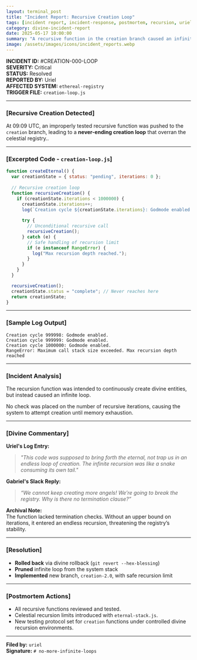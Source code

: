 ```yaml
---
layout: terminal_post
title: "Incident Report: Recursive Creation Loop"
tags: [incident report, incident-response, postmortem, recursion, uriel, gabriel, creation, code-review]
category: divine-incident-report
date: 2025-05-17 10:00:00
summary: "A recursive function in the creation branch caused an infinite loop, threatening the stability of the ethereal registry until resolved by the celestial team."
image: /assets/images/icons/incident_reports.webp
---
```


**INCIDENT ID:** #CREATION-000-LOOP  
**SEVERITY:** Critical  
**STATUS:** Resolved  
**REPORTED BY:** Uriel  
**AFFECTED SYSTEM:** `ethereal-registry`  
**TRIGGER FILE:** `creation-loop.js`

---

### **[Recursive Creation Detected]**

At 09:09 UTC, an improperly tested recursive function was pushed to the `creation` branch, leading to a **never-ending creation loop** that overran the celestial registry..

---

### **[Excerpted Code - `creation-loop.js`]**
```js
function createEternal() {
  var creationState = { status: "pending", iterations: 0 };
  
  // Recursive creation loop
  function recursiveCreation() {
    if (creationState.iterations < 1000000) {
      creationState.iterations++;
      log(`Creation cycle ${creationState.iterations}: Godmode enabled.`);
      
      try {
        // Unconditional recursive call
        recursiveCreation();
      } catch (e) {
        // Safe handling of recursion limit
        if (e instanceof RangeError) {
          log("Max recursion depth reached.");
        }
      }
    }
  }

  recursiveCreation();
  creationState.status = "complete"; // Never reaches here
  return creationState;
}
```
---

### **[Sample Log Output]**
```log
Creation cycle 999998: Godmode enabled. 
Creation cycle 999999: Godmode enabled. 
Creation cycle 1000000: Godmode enabled. 
RangeError: Maximum call stack size exceeded. Max recursion depth reached
```
---

### **[Incident Analysis]**

The recursion function was intended to continuously create divine entities, but instead caused an infinite loop. 

No check was placed on the number of recursive iterations, causing the system to attempt creation until memory exhaustion.

---

### **[Divine Commentary]**

**Uriel's Log Entry:**  
> *"This code was supposed to bring forth the eternal, not trap us in an endless loop of creation. The infinite recursion was like a snake consuming its own tail."*

**Gabriel's Slack Reply:**  
> *“We *cannot* keep creating more angels! We’re going to break the registry. Why is there no termination clause?”*

**Archival Note:**  
The function lacked termination checks. Without an upper bound on iterations, it entered an endless recursion, threatening the registry’s stability.

---

### **[Resolution]**
- **Rolled back** via divine rollback (`git revert --hex-blessing`)
- **Pruned** infinite loop from the system stack
- **Implemented** new branch, `creation-2.0`, with safe recursion limit

---

### **[Postmortem Actions]**

- All recursive functions reviewed and tested.
- Celestial recursion limits introduced with `eternal-stack.js`.
- New testing protocol set for `creation` functions under controlled divine recursion environments.

---

**Filed by:** `uriel`  
**Signature:** `# no-more-infinite-loops`
